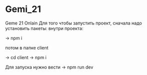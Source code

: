 # Gemi_21
Geme 21 Onlain 
Для того чтобы запустить проект, сначала надо установить пакеты: 
  внутри проекта:
  
  -> npm i
  
  потом в папке client
  
  -> cd client
  -> npm i

Для запуска нужно вести 
  -> npm run dev
